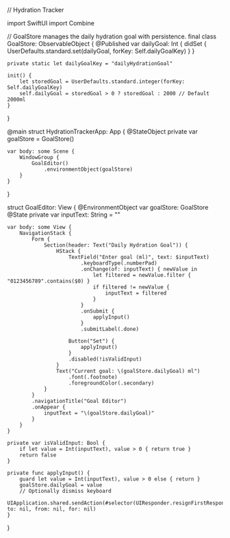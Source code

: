 // Hydration Tracker

import SwiftUI
import Combine

// GoalStore manages the daily hydration goal with persistence.
final class GoalStore: ObservableObject {
    @Published var dailyGoal: Int {
        didSet {
            UserDefaults.standard.set(dailyGoal, forKey: Self.dailyGoalKey)
        }
    }

    private static let dailyGoalKey = "dailyHydrationGoal"

    init() {
        let storedGoal = UserDefaults.standard.integer(forKey: Self.dailyGoalKey)
        self.dailyGoal = storedGoal > 0 ? storedGoal : 2000 // Default 2000ml
    }
}

@main
struct HydrationTrackerApp: App {
    @StateObject private var goalStore = GoalStore()

    var body: some Scene {
        WindowGroup {
            GoalEditor()
                .environmentObject(goalStore)
        }
    }
}

struct GoalEditor: View {
    @EnvironmentObject var goalStore: GoalStore
    @State private var inputText: String = ""

    var body: some View {
        NavigationStack {
            Form {
                Section(header: Text("Daily Hydration Goal")) {
                    HStack {
                        TextField("Enter goal (ml)", text: $inputText)
                            .keyboardType(.numberPad)
                            .onChange(of: inputText) { newValue in
                                let filtered = newValue.filter { "0123456789".contains($0) }
                                if filtered != newValue {
                                    inputText = filtered
                                }
                            }
                            .onSubmit {
                                applyInput()
                            }
                            .submitLabel(.done)

                        Button("Set") {
                            applyInput()
                        }
                        .disabled(!isValidInput)
                    }
                    Text("Current goal: \(goalStore.dailyGoal) ml")
                        .font(.footnote)
                        .foregroundColor(.secondary)
                }
            }
            .navigationTitle("Goal Editor")
            .onAppear {
                inputText = "\(goalStore.dailyGoal)"
            }
        }
    }

    private var isValidInput: Bool {
        if let value = Int(inputText), value > 0 { return true }
        return false
    }

    private func applyInput() {
        guard let value = Int(inputText), value > 0 else { return }
        goalStore.dailyGoal = value
        // Optionally dismiss keyboard
        UIApplication.shared.sendAction(#selector(UIResponder.resignFirstResponder), to: nil, from: nil, for: nil)
    }
}
